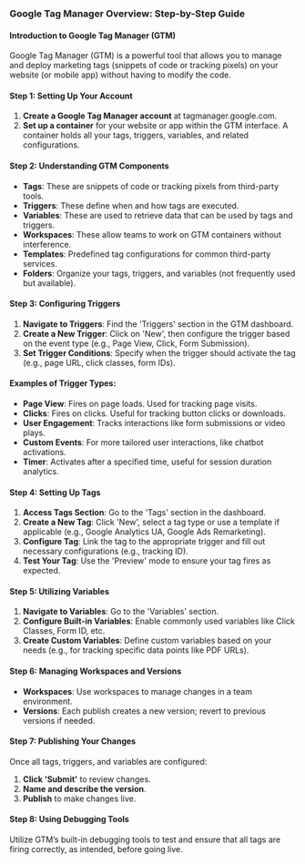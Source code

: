 ### **Google Tag Manager Overview: Step-by-Step Guide**  
  
#### **Introduction to Google Tag Manager (GTM)**  
Google Tag Manager (GTM) is a powerful tool that allows you to manage and deploy marketing tags (snippets of code or tracking pixels) on your website (or mobile app) without having to modify the code.  
  
#### **Step 1: Setting Up Your Account**  
1. **Create a Google Tag Manager account** at tagmanager.google.com.  
2. **Set up a container** for your website or app within the GTM interface. A container holds all your tags, triggers, variables, and related configurations.  
  
#### **Step 2: Understanding GTM Components**  
- **Tags**: These are snippets of code or tracking pixels from third-party tools.  
- **Triggers**: These define when and how tags are executed.  
- **Variables**: These are used to retrieve data that can be used by tags and triggers.  
- **Workspaces**: These allow teams to work on GTM containers without interference.  
- **Templates**: Predefined tag configurations for common third-party services.  
- **Folders**: Organize your tags, triggers, and variables (not frequently used but available).  
  
#### **Step 3: Configuring Triggers**  
1. **Navigate to Triggers**: Find the 'Triggers' section in the GTM dashboard.  
2. **Create a New Trigger**: Click on 'New', then configure the trigger based on the event type (e.g., Page View, Click, Form Submission).  
3. **Set Trigger Conditions**: Specify when the trigger should activate the tag (e.g., page URL, click classes, form IDs).  
  
#### **Examples of Trigger Types:**  
- **Page View**: Fires on page loads. Used for tracking page visits.  
- **Clicks**: Fires on clicks. Useful for tracking button clicks or downloads.  
- **User Engagement**: Tracks interactions like form submissions or video plays.  
- **Custom Events**: For more tailored user interactions, like chatbot activations.  
- **Timer**: Activates after a specified time, useful for session duration analytics.  
  
#### **Step 4: Setting Up Tags**  
1. **Access Tags Section**: Go to the 'Tags' section in the dashboard.  
2. **Create a New Tag**: Click 'New', select a tag type or use a template if applicable (e.g., Google Analytics UA, Google Ads Remarketing).  
3. **Configure Tag**: Link the tag to the appropriate trigger and fill out necessary configurations (e.g., tracking ID).  
4. **Test Your Tag**: Use the 'Preview' mode to ensure your tag fires as expected.  
  
#### **Step 5: Utilizing Variables**  
1. **Navigate to Variables**: Go to the 'Variables' section.  
2. **Configure Built-in Variables**: Enable commonly used variables like Click Classes, Form ID, etc.  
3. **Create Custom Variables**: Define custom variables based on your needs (e.g., for tracking specific data points like PDF URLs).  
  
#### **Step 6: Managing Workspaces and Versions**  
- **Workspaces**: Use workspaces to manage changes in a team environment.  
- **Versions**: Each publish creates a new version; revert to previous versions if needed.  
  
#### **Step 7: Publishing Your Changes**  
Once all tags, triggers, and variables are configured:  
1. **Click 'Submit'** to review changes.  
2. **Name and describe the version**.  
3. **Publish** to make changes live.  
  
#### **Step 8: Using Debugging Tools**  
Utilize GTM’s built-in debugging tools to test and ensure that all tags are firing correctly, as intended, before going live. 